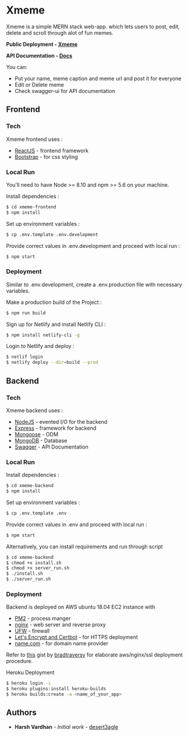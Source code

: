 # Xmeme


Xmeme is a simple MERN stack web-app. which lets users to post, edit, delete and scroll through alot of fun memes.

**Public Deployment - [Xmeme](https://xmeme-app-hv.netlify.app)** 

**API Documentation - [Docs](https://xmeme-app-hv.herokuapp.com/swagger-ui/)**


You can:
  - Put your name, meme caption and meme url and post it for everyone
  - Edit or Delete meme
  - Check swagger-ui for API documentation 
  
## Frontend 


### Tech

Xmeme frontend uses : 

* [ReactJS](https://reactjs.org/docs/getting-started.html) - frontend framework
* [Bootstrap](https://getbootstrap.com/docs/4.1/getting-started/introduction/) - for css styling

### Local Run

You'll need to have Node >= 8.10 and npm >= 5.6 on your machine. 

Install dependencies :

```sh
$ cd xmeme-frontend
$ npm install
```

Set up environment variables :

```sh
$ cp .env.template .env.development
```

Provide correct values in .env.development and proceed with local run :

```sh
$ npm start
```


### Deployment

Similar to .env.development, create a .env.production file with necessary variables.

Make a production build of the Project :

```sh
$ npm run build
```

Sign up for Netlify and install Netlify CLI : 

```sh
$ npm install netlify-cli -g
```

Login to Netlify and deploy : 

```sh
$ netlif login
$ netlify deploy --dir=build --prod
```


## Backend 

### Tech

Xmeme backend uses : 

* [NodeJS](https://nodejs.org/en/docs/) -  evented I/O for the backend
* [Express](https://expressjs.com/) - framework for backend
* [Mongoose](https://mongoosejs.com/) - ODM
* [MongoDB](https://www.mongodb.com/) - Database
* [Swagger](https://swagger.io/) - API Documentation

### Local Run

Install dependencies :

```sh
$ cd xmeme-backend
$ npm install
```

Set up environment variables :

```sh
$ cp .env.template .env
```

Provide correct values in .env and proceed with local run :

```sh
$ npm start
```


Alternatively, you can install requirements and run through script

```sh
$ cd xmeme-backend
$ chmod +x install.sh
$ chmod +x server_run.sh
$ ./install.sh
$ ./server_run.sh

```


### Deployment

Backend is deployed on  AWS ubuntu 18.04 EC2 instance with 

 * [PM2](https://www.npmjs.com/package/pm2) -  	process manger
 * [nginx](https://www.nginx.com/) - 	web server and reverse proxy
 * [UFW](https://en.wikipedia.org/wiki/Uncomplicated_Firewall) - 	firewall
 * [Let's Encrypt and Certbot](https://letsencrypt.org/) -  for HTTPS deployment
 * [name.com](https://name.com) - for domain name provider

Refer to [this](https://gist.github.com/bradtraversy/cd90d1ed3c462fe3bddd11bf8953a896) gist by [bradtraversy](https://github.com/bradtraversy) for elaborate aws/nginx/ssl deployment procedure.


Heroku Deployment

```sh
$ heroku login -i
$ heroku plugins:install heroku-builds
$ heroku builds:create -a <name_of_your_app>
```

## Authors

* **Harsh Vardhan** - *Initial work* - [desert3agle](https://github.com/desert3agle)







